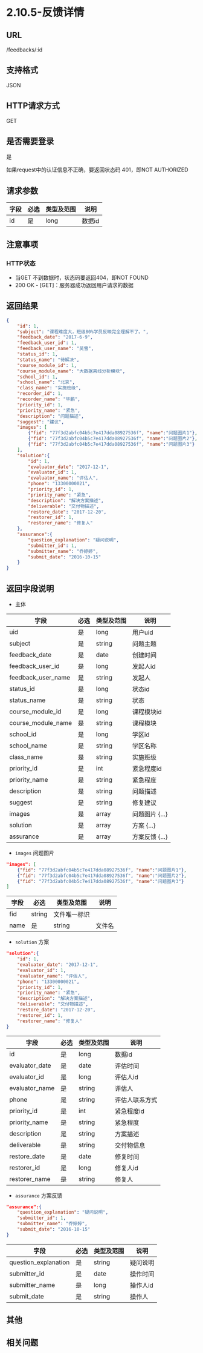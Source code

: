 # 2.10.5-反馈详情

## URL

/feedbacks/:id

## 支持格式

JSON

## HTTP请求方式

GET

## 是否需要登录

是

如果request中的认证信息不正确，要返回状态码 401，即NOT AUTHORIZED

## 请求参数

字段 | 必选 | 类型及范围 | 说明
----|------|----------|-------------
id    |   是   | long    | 数据id

## 注意事项

### HTTP状态

- 当GET 不到数据时，状态码要返回404，即NOT FOUND
- 200 OK - [GET]：服务器成功返回用户请求的数据

## 返回结果

```json
{
    "id": 1,
    "subject": "课程难度大，班级80%学员反映完全理解不了。",
    "feedback_date": "2017-6-9",
    "feedback_user_id": 1,
    "feedback_user_name": "吴雪",
    "status_id": 1,
    "status_name": "待解决",
    "course_module_id": 1,
    "course_module_name": "大数据离线分析模块",
    "school_id": 1,
    "school_name": "北京",
    "class_name": "实施班级",
    "recorder_id": 1,
    "recorder_name": "毕鹏",
    "priority_id": 1,
    "priority_name": "紧急",
    "description": "问题描述",
    "suggest": "建议",
    "images": [
        {"fid": "77f3d2abfc04b5c7e417dda08927536f", "name":"问题图片1"},
        {"fid": "77f3d2abfc04b5c7e417dda08927536f", "name":"问题图片2"},
        {"fid": "77f3d2abfc04b5c7e417dda08927536f", "name":"问题图片3"}
    ],
    "solution":{
        "id": 1,
        "evaluator_date": "2017-12-1",
        "evaluator_id": 1,
        "evaluator_name": "评估人",
        "phone": "13300000021",
        "priority_id": 1,
        "priority_name": "紧急",
        "description": "解决方案描述",
        "deliverable": "交付物描述",
        "restore_date": "2017-12-20",
        "restorer_id": 1,
        "restorer_name": "修复人"
    },
    "assurance":{
        "question_explanation": "疑问说明",
        "submitter_id": 1,
        "submitter_name": "乔婷婷",
        "submit_date": "2016-10-15"
    }
}
```

## 返回字段说明

- 主体

字段 | 必选 | 类型及范围 | 说明
----|------|----------|-------------
uid                 |   是   | long      | 用户uid
subject             |   是   | string    | 问题主题
feedback_date       |   是   | date      | 创建时间
feedback_user_id    |   是   | long      | 发起人id
feedback_user_name  |   是   | string    | 发起人
status_id           |   是   | long      | 状态id
status_name         |   是   | string    | 状态
course_module_id    |   是   | long      | 课程模块id
course_module_name  |   是   | string    | 课程模块
school_id           |   是   | long      | 学区id
school_name         |   是   | string    | 学区名称
class_name          |   是   | string    | 实施班级
priority_id         |   是   | int       | 紧急程度id
priority_name       |   是   | string    | 紧急程度
description         |   是   | string    | 问题描述
suggest             |   是   | string    | 修复建议
images              |   是   | array     | 问题图片 {...}
solution            |   是   | array     | 方案 {...}
assurance           |   是   | array     | 方案反馈 {...}

- `images` 问题图片

```json
"images": [
    {"fid": "77f3d2abfc04b5c7e417dda08927536f", "name":"问题图片1"},
    {"fid": "77f3d2abfc04b5c7e417dda08927536f", "name":"问题图片2"},
    {"fid": "77f3d2abfc04b5c7e417dda08927536f", "name":"问题图片3"}
]
```

字段 | 必选 | 类型及范围 | 说明
----|------|----------|-------------
fid          | string | 文件唯一标识
name         |   是   | string    | 文件名

- `solution` 方案

```json
"solution":{
    "id": 1,
    "evaluator_date": "2017-12-1",
    "evaluator_id": 1,
    "evaluator_name": "评估人",
    "phone": "13300000021",
    "priority_id": 1,
    "priority_name": "紧急",
    "description": "解决方案描述",
    "deliverable": "交付物描述",
    "restore_date": "2017-12-20",
    "restorer_id": 1,
    "restorer_name": "修复人"
}
```

字段 | 必选 | 类型及范围 | 说明
----|------|----------|-------------
id                 |   是   | long      | 数据id
evaluator_date     |   是   | date      | 评估时间
evaluator_id       |   是   | long      | 评估人id
evaluator_name     |   是   | string    | 评估人
phone              |   是   | string    | 评估人联系方式
priority_id        |   是   | int       | 紧急程度id
priority_name      |   是   | string    | 紧急程度
description        |   是   | string    | 方案描述
deliverable        |   是   | string    | 交付物信息
restore_date       |   是   | date      | 修复时间
restorer_id        |   是   | long      | 修复人id
restorer_name      |   是   | string    | 修复人

- `assurance` 方案反馈

```json
"assurance":{
    "question_explanation": "疑问说明",
    "submitter_id": 1,
    "submitter_name": "乔婷婷",
    "submit_date": "2016-10-15"
}
```

字段 | 必选 | 类型及范围 | 说明
----|------|----------|-------------
question_explanation  |   是   | string   | 疑问说明
submitter_id          |   是   | date     | 操作时间
submitter_name        |   是   | long     | 操作人id
submit_date           |   是   | string   | 操作人

## 其他

## 相关问题
